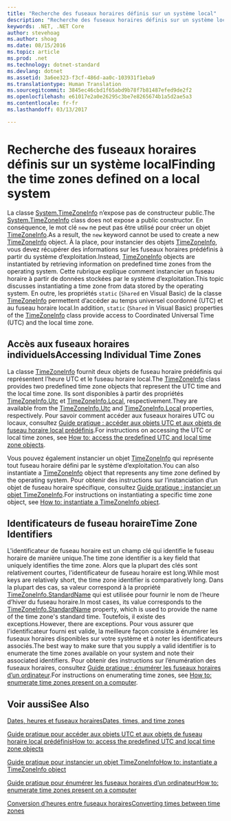 ```yaml
---
title: "Recherche des fuseaux horaires définis sur un système local"
description: "Recherche des fuseaux horaires définis sur un système local"
keywords: .NET, .NET Core
author: stevehoag
ms.author: shoag
ms.date: 08/15/2016
ms.topic: article
ms.prod: .net
ms.technology: dotnet-standard
ms.devlang: dotnet
ms.assetid: 3a6ee323-f3cf-486d-aa0c-103931f1eba9
ms.translationtype: Human Translation
ms.sourcegitcommit: 3845ec46cbd1f65abd9b78f7b81487efed9de2f2
ms.openlocfilehash: e61017e2a0e26295c3be7e8265674b1a5d2ae5a3
ms.contentlocale: fr-fr
ms.lasthandoff: 03/13/2017

---
```


# <a name="finding-the-time-zones-defined-on-a-local-system"></a><span data-ttu-id="b6fa1-104">Recherche des fuseaux horaires définis sur un système local</span><span class="sxs-lookup"><span data-stu-id="b6fa1-104">Finding the time zones defined on a local system</span></span>

<span data-ttu-id="b6fa1-105">La classe [System.TimeZoneInfo](xref:System.TimeZoneInfo) n’expose pas de constructeur public.</span><span class="sxs-lookup"><span data-stu-id="b6fa1-105">The [System.TimeZoneInfo](xref:System.TimeZoneInfo) class does not expose a public constructor.</span></span> <span data-ttu-id="b6fa1-106">En conséquence, le mot clé `new` ne peut pas être utilisé pour créer un objet [TimeZoneInfo](xref:System.TimeZoneInfo).</span><span class="sxs-lookup"><span data-stu-id="b6fa1-106">As a result, the `new` keyword cannot be used to create a new [TimeZoneInfo](xref:System.TimeZoneInfo) object.</span></span> <span data-ttu-id="b6fa1-107">À la place, pour instancier des objets [TimeZoneInfo](xref:System.TimeZoneInfo), vous devez récupérer des informations sur les fuseaux horaires prédéfinis à partir du système d’exploitation.</span><span class="sxs-lookup"><span data-stu-id="b6fa1-107">Instead, [TimeZoneInfo](xref:System.TimeZoneInfo) objects are instantiated by retrieving information on predefined time zones from the operating system.</span></span> <span data-ttu-id="b6fa1-108">Cette rubrique explique comment instancier un fuseau horaire à partir de données stockées par le système d’exploitation.</span><span class="sxs-lookup"><span data-stu-id="b6fa1-108">This topic discusses instantiating a time zone from data stored by the operating system.</span></span> <span data-ttu-id="b6fa1-109">En outre, les propriétés `static` (`Shared` en Visual Basic) de la classe [TimeZoneInfo](xref:System.TimeZoneInfo) permettent d’accéder au temps universel coordonné (UTC) et au fuseau horaire local.</span><span class="sxs-lookup"><span data-stu-id="b6fa1-109">In addition, `static` (`Shared` in Visual Basic) properties of the [TimeZoneInfo](xref:System.TimeZoneInfo) class provide access to Coordinated Universal Time (UTC) and the local time zone.</span></span>

## <a name="accessing-individual-time-zones"></a><span data-ttu-id="b6fa1-110">Accès aux fuseaux horaires individuels</span><span class="sxs-lookup"><span data-stu-id="b6fa1-110">Accessing Individual Time Zones</span></span>

<span data-ttu-id="b6fa1-111">La classe [TimeZoneInfo](xref:System.TimeZoneInfo) fournit deux objets de fuseau horaire prédéfinis qui représentent l’heure UTC et le fuseau horaire local.</span><span class="sxs-lookup"><span data-stu-id="b6fa1-111">The [TimeZoneInfo](xref:System.TimeZoneInfo) class provides two predefined time zone objects that represent the UTC time and the local time zone.</span></span> <span data-ttu-id="b6fa1-112">Ils sont disponibles à partir des propriétés [TimeZoneInfo.Utc](xref:System.TimeZoneInfo.Utc) et [TimeZoneInfo.Local](xref:System.TimeZoneInfo.Local), respectivement.</span><span class="sxs-lookup"><span data-stu-id="b6fa1-112">They are available from the [TimeZoneInfo.Utc](xref:System.TimeZoneInfo.Utc) and [TimeZoneInfo.Local](xref:System.TimeZoneInfo.Local) properties, respectively.</span></span> <span data-ttu-id="b6fa1-113">Pour savoir comment accéder aux fuseaux horaires UTC ou locaux, consultez [Guide pratique : accéder aux objets UTC et aux objets de fuseau horaire local prédéfinis](access-utc-and-local.md).</span><span class="sxs-lookup"><span data-stu-id="b6fa1-113">For instructions on accessing the UTC or local time zones, see [How to: access the predefined UTC and local time zone objects](access-utc-and-local.md).</span></span> 

<span data-ttu-id="b6fa1-114">Vous pouvez également instancier un objet [TimeZoneInfo](xref:System.TimeZoneInfo) qui représente tout fuseau horaire défini par le système d’exploitation.</span><span class="sxs-lookup"><span data-stu-id="b6fa1-114">You can also instantiate a [TimeZoneInfo](xref:System.TimeZoneInfo) object that represents any time zone defined by the operating system.</span></span> <span data-ttu-id="b6fa1-115">Pour obtenir des instructions sur l’instanciation d’un objet de fuseau horaire spécifique, consultez [Guide pratique : instancier un objet TimeZoneInfo](instantiate-time-zone-info.md).</span><span class="sxs-lookup"><span data-stu-id="b6fa1-115">For instructions on instantiating a specific time zone object, see [How to: instantiate a TimeZoneInfo object](instantiate-time-zone-info.md).</span></span>

## <a name="time-zone-identifiers"></a><span data-ttu-id="b6fa1-116">Identificateurs de fuseau horaire</span><span class="sxs-lookup"><span data-stu-id="b6fa1-116">Time Zone Identifiers</span></span>

<span data-ttu-id="b6fa1-117">L'identificateur de fuseau horaire est un champ clé qui identifie le fuseau horaire de manière unique.</span><span class="sxs-lookup"><span data-stu-id="b6fa1-117">The time zone identifier is a key field that uniquely identifies the time zone.</span></span> <span data-ttu-id="b6fa1-118">Alors que la plupart des clés sont relativement courtes, l'identificateur de fuseau horaire est long.</span><span class="sxs-lookup"><span data-stu-id="b6fa1-118">While most keys are relatively short, the time zone identifier is comparatively long.</span></span> <span data-ttu-id="b6fa1-119">Dans la plupart des cas, sa valeur correspond à la propriété [TimeZoneInfo.StandardName](xref:System.TimeZoneInfo.StandardName) qui est utilisée pour fournir le nom de l’heure d’hiver du fuseau horaire.</span><span class="sxs-lookup"><span data-stu-id="b6fa1-119">In most cases, its value corresponds to the [TimeZoneInfo.StandardName](xref:System.TimeZoneInfo.StandardName) property, which is used to provide the name of the time zone's standard time.</span></span> <span data-ttu-id="b6fa1-120">Toutefois, il existe des exceptions.</span><span class="sxs-lookup"><span data-stu-id="b6fa1-120">However, there are exceptions.</span></span> <span data-ttu-id="b6fa1-121">Pour vous assurer que l'identificateur fourni est valide, la meilleure façon consiste à énumérer les fuseaux horaires disponibles sur votre système et à noter les identificateurs associés.</span><span class="sxs-lookup"><span data-stu-id="b6fa1-121">The best way to make sure that you supply a valid identifier is to enumerate the time zones available on your system and note their associated identifiers.</span></span> <span data-ttu-id="b6fa1-122">Pour obtenir des instructions sur l’énumération des fuseaux horaires, consultez [Guide pratique : énumérer les fuseaux horaires d’un ordinateur](enumerate-time-zones.md).</span><span class="sxs-lookup"><span data-stu-id="b6fa1-122">For instructions on enumerating time zones, see [How to: enumerate time zones present on a computer](enumerate-time-zones.md).</span></span>

## <a name="see-also"></a><span data-ttu-id="b6fa1-123">Voir aussi</span><span class="sxs-lookup"><span data-stu-id="b6fa1-123">See Also</span></span>

[<span data-ttu-id="b6fa1-124">Dates, heures et fuseaux horaires</span><span class="sxs-lookup"><span data-stu-id="b6fa1-124">Dates, times, and time zones</span></span>](index.md)

[<span data-ttu-id="b6fa1-125">Guide pratique pour accéder aux objets UTC et aux objets de fuseau horaire local prédéfinis</span><span class="sxs-lookup"><span data-stu-id="b6fa1-125">How to: access the predefined UTC and local time zone objects</span></span>](access-utc-and-local.md)

[<span data-ttu-id="b6fa1-126">Guide pratique pour instancier un objet TimeZoneInfo</span><span class="sxs-lookup"><span data-stu-id="b6fa1-126">How to: instantiate a TimeZoneInfo object</span></span>](instantiate-time-zone-info.md)

[<span data-ttu-id="b6fa1-127">Guide pratique pour énumérer les fuseaux horaires d’un ordinateur</span><span class="sxs-lookup"><span data-stu-id="b6fa1-127">How to: enumerate time zones present on a computer</span></span>](enumerate-time-zones.md)

[<span data-ttu-id="b6fa1-128">Conversion d’heures entre fuseaux horaires</span><span class="sxs-lookup"><span data-stu-id="b6fa1-128">Converting times between time zones</span></span>](converting-between-time-zones.md)
